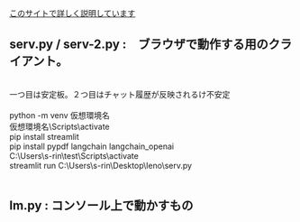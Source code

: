 <a href="https://lorinta.xsrv.jp/2024/07/03/%e3%80%90lmstudio%e3%80%91local-inference-server%e6%a9%9f%e8%83%bd%e3%82%92%e4%bd%bf%e3%81%a3%e3%81%a6%e3%80%81%e3%83%96%e3%83%a9%e3%82%a6%e3%82%b6%e3%81%a8%e3%82%b3%e3%83%b3%e3%82%bd%e3%83%bc/">このサイトで詳しく説明しています</a>

<h2>serv.py / serv-2.py :　ブラウザで動作する用のクライアント。</h2><br>一つ目は安定板。２つ目はチャット履歴が反映されるけ不安定<br><br>
python -m venv 仮想環境名<br>仮想環境名\Scripts\activate

<br>
pip install streamlit
<br>
pip install pypdf langchain langchain_openai 
<br>
C:\Users\s-rin\test\Scripts\activate
<br>
streamlit run C:\Users\s-rin\Desktop\leno\serv.py<br><br>
<h2>lm.py : コンソール上で動かすもの</h2>
